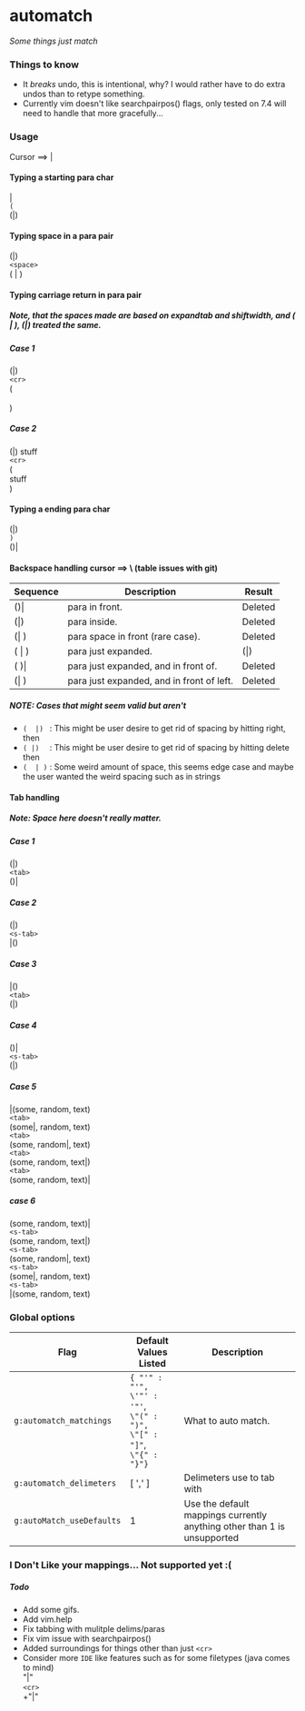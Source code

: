# automatch

<i>Some things just match</i>

### Things to know

- It <i>breaks</i> undo, this is intentional, why?
  I would rather have to do extra undos than to retype something.
- Currently vim doesn't like searchpairpos() flags, only tested on 7.4 will need to handle that more gracefully...

### Usage 
Cursor ==> |

#### Typing a starting para char
|<br>
`(`<br>
(|)

#### Typing space in a para pair
(|)<br>
`<space>`<br>
( | )

#### Typing carriage return in para pair

##### Note, that the spaces made are based on expandtab and shiftwidth, and ( | ), (|) treated the same.
##### Case 1
(|)<br>
`<cr>`<br>
(<br>
  <br>
)<br>
##### Case 2
 (|) stuff<br>
 `<cr>`<br>
 (<br>
   stuff<br>
 )<br>

#### Typing a ending para char
(|)<br>
`)`<br>
()|<br>

#### Backspace handling cursor ==> \ (table issues with git)
| Sequence        |    Description                            |Result |
| --------------- | ----------------------------------------- |-------|
|     ()\|         | para in front.                            |Deleted|
|     (\|)         | para inside.                              |Deleted|
|     (\| )        | para space in front (rare case).          |Deleted|
|     ( \| )       | para just expanded.                       |(\|)   |
|     (   )\|      | para just expanded, and in front of.      |Deleted|
|     (\|  )       | para just expanded, and in front of left. |Deleted|

##### NOTE: Cases that might seem valid but aren't
- `(  |) `    : This might be user desire to get rid of spacing by hitting
                 right, then <bs>
- `( |)  `    : This might be user desire to get rid of spacing by hitting
                 delete then <bs>
- `(  | )`    : Some weird amount of space, this seems edge case and maybe
                 the user wanted the weird spacing such as in strings
                 
#### Tab handling
##### Note: Space here doesn't really matter.
##### Case 1
(|)<br>
`<tab>`<br>
()|<br>
##### Case 2
(|)<br>
`<s-tab>`<br>
|()<br>
##### Case 3
|()<br>
`<tab>`<br>
(|)<br>
##### Case 4
()|<br>
`<s-tab>`<br>
(|)<br>
##### Case 5
|(some, random, text)<br>
`<tab>`<br>
(some|, random, text)<br>
`<tab>`<br>
(some, random|, text)<br>
`<tab>`<br>
(some, random, text|)<br>
`<tab>`<br>
(some, random, text)|<br>
##### case 6
(some, random, text)|<br>
`<s-tab>`<br>
(some, random, text|)<br>
`<s-tab>`<br>
(some, random|, text)<br>
`<s-tab>`<br>
(some|, random, text)<br>
`<s-tab>`<br>
|(some, random, text)<br>

### Global options

| Flag                        | Default Values Listed | Description                                                                                |
| -------------------         | ---------------------------------                                               | ------------------------------------------------------                                     |
| `g:automatch_matchings`     |  `{ "'" : "'",`<br> `\'"' : '"'`,<br> `\"(" : ")",` <br>`\"[" : "]"`, <br>`\"{" : "}"}`                       | What to auto match.                                                                        |
| `g:automatch_delimeters`    | [ ',' ]                                                                         | Delimeters use to tab with                                                                 |
| `g:autoMatch_useDefaults`   | 1                                                                               | Use the default mappings currently anything other than 1 is unsupported                    |

### I Don't Like your mappings... Not supported yet :(

##### Todo

- Add some gifs.
- Add vim.help
- Fix tabbing with mulitple delims/paras
- Fix vim issue with searchpairpos()
- Added surroundings for things other than just `<cr>`
- Consider more `IDE` like features such as for some filetypes (java comes to mind)  
  "|"  
  `<cr>`  
  +"|"
